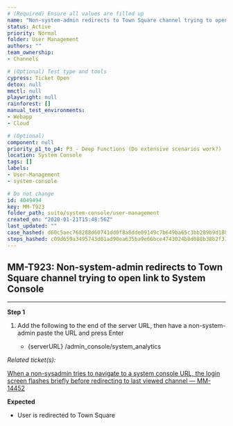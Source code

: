 ```yaml
---
# (Required) Ensure all values are filled up
name: "Non-system-admin redirects to Town Square channel trying to open link to System Console"
status: Active
priority: Normal
folder: User Management
authors: ""
team_ownership: 
- Channels

# (Optional) Test type and tools
cypress: Ticket Open
detox: null
mmctl: null
playwright: null
rainforest: []
manual_test_environments: 
- Webapp
- Cloud

# (Optional)
component: null
priority_p1_to_p4: P3 - Deep Functions (Do extensive scenarios work?)
location: System Console
tags: []
labels: 
- User-Management
- system-console

# Do not change
id: 4049494
key: MM-T923
folder_path: suite/system-console/user-management
created_on: "2020-01-21T15:48:56Z"
last_updated: ""
case_hashed: d60c5aec768288d60741dd0f8a8dde09149c7b649ba65c3bb289b9d188c47685633d15eaf573d2390f0a647211a53b18
steps_hashed: c09d659a3495743d01ad90ea635ba9e66bce4743024b8d088b38b2f3191be95ea8163089b76ab237d5682506640c5317
---
```


## MM-T923: Non-system-admin redirects to Town Square channel trying to open link to System Console

---

**Step 1**

1. Add the following to the end of the server URL, then have a non-system-admin paste the URL and press Enter

   - {serverURL} /admin\_console/system\_analytics

_Related ticket(s):_

[When a non-sysadmin tries to navigate to a system console URL, the login screen flashes briefly before redirecting to last viewed channel — MM-14452](https://mattermost.atlassian.net/browse/MM-14452)

**Expected**

- User is redirected to Town Square
